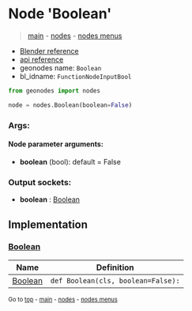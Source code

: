 # Node 'Boolean'

> [main](../structure.md) - [nodes](nodes.md) - [nodes menus](nodes_menus.md)

- [Blender reference](https://docs.blender.org/manual/en/latest/modeling/geometry_nodes/input/boolean.html)
- [api reference](https://docs.blender.org/api/current/bpy.types.FunctionNodeInputBool.html)
- geonodes name: `Boolean`
- bl_idname: `FunctionNodeInputBool`

```python
from geonodes import nodes

node = nodes.Boolean(boolean=False)
```

### Args:

#### Node parameter arguments:

- **boolean** (bool): default = False

### Output sockets:

- **boolean** : [Boolean](Boolean.md)

## Implementation

### [Boolean](Boolean.md)

| Name | Definition |
|------|------------|
 | [Boolean](Boolean.md#Boolean-classmethod) | `def Boolean(cls, boolean=False):` |

<sub>Go to [top](#node-Boolean) - [main](../structure.md) - [nodes](nodes.md) - [nodes menus](nodes_menus.md)</sub>

